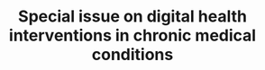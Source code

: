 --- 
abstract: '' 
authors: 
 - H Baumeister
 -  admin
 -  F Snoek
doi: '' 
featured: false 
publication: '*Internet Interventions*, 100457' 
publication_short: '' 
publishDate: '2021-01-01' 
title: 'Special issue on digital health interventions in chronic medical conditions' 
url_code: '' 
url_dataset: '' 
url_pdf: '' 
url_poster: '' 
url_project: '' 
url_slides: '' 
url_source: '' 
url_video: '' 
---